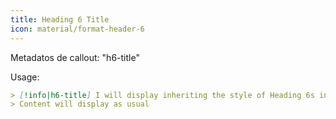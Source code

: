 ```yaml
---
title: Heading 6 Title
icon: material/format-header-6
---
```


Metadatos de callout: "h6-title"

Usage:

```md
> [!info|h6-title] I will display inheriting the style of Heading 6s in this theme
> Content will display as usual
```

